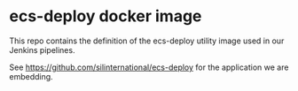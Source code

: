 # ecs-deploy docker image

This repo contains the definition of the ecs-deploy utility
image used in our Jenkins pipelines.

See https://github.com/silinternational/ecs-deploy for the
application we are embedding.
